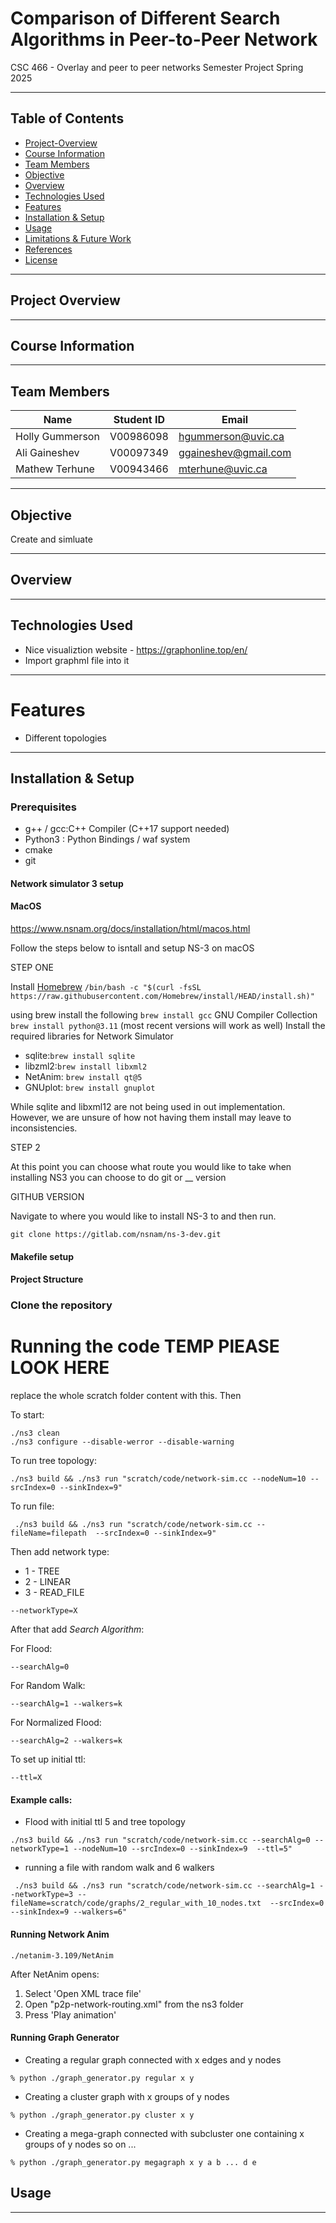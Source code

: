# Comparison of Different Search Algorithms in Peer-to-Peer Network

CSC 466 - Overlay and peer to peer networks
Semester Project
Spring 2025

---

## Table of Contents

- [Project-Overview](#project-overview)
- [Course Information](#course-information)
- [Team Members](#team-members)
- [Objective](#objective)
- [Overview](#overview)
- [Technologies Used](#technologies-used)
- [Features](#features)
- [Installation & Setup](#installation--setup)
- [Usage](#usage)
- [Limitations & Future Work](#limitations--future-work)
- [References](#references)
- [License](#license)

---

## Project Overview

---

## Course Information

---

## Team Members

| Name            | Student ID | Email                |
| --------------- | ---------- | -------------------- |
| Holly Gummerson | V00986098   | hgummerson@uvic.ca   |
| Ali Gaineshev   | V00097349   | ggaineshev@gmail.com |
| Mathew Terhune  | V00943466   | mterhune@uvic.ca     |

---

## Objective

Create and simluate

---

## Overview

---

## Technologies Used

* Nice visualiztion website - https://graphonline.top/en/
* Import graphml file into it
---

# Features

- Different topologies


---

## Installation & Setup

### Prerequisites

- g++ / gcc:C++ Compiler (C++17 support needed)
- Python3 : Python Bindings / waf system
- cmake
- git

#### Network simulator 3 setup

#### MacOS

https://www.nsnam.org/docs/installation/html/macos.html

Follow the steps below to isntall and setup NS-3 on macOS

STEP ONE

Install [Homebrew](https://brew.sh/) `/bin/bash -c "$(curl -fsSL https://raw.githubusercontent.com/Homebrew/install/HEAD/install.sh)"`

using brew install the following
`brew install gcc` GNU Compiler Collection
`brew install python@3.11` (most recent versions will work as well)
Install the required libraries for Network Simulator

- sqlite:`brew install sqlite`
- libzml2:`brew install libxml2`
- NetAnim: `brew install qt@5`
- GNUplot: `brew install gnuplot`

While sqlite and libxml12 are not being used in out implementation. However, we are unsure of how not having them install may leave to inconsistencies.

STEP 2

At this point you can choose what route you would like to take when installing NS3 you can choose to do git or \_\_ version

GITHUB VERSION

Navigate to where you would like to install NS-3 to and then run.

`git clone https://gitlab.com/nsnam/ns-3-dev.git`

#### Makefile setup

#### Project Structure

### Clone the repository

# Running the code TEMP PlEASE LOOK HERE
replace the whole scratch folder content with this. Then

To start:

```
./ns3 clean
./ns3 configure --disable-werror --disable-warning
```

To run tree topology:

```
./ns3 build && ./ns3 run "scratch/code/network-sim.cc --nodeNum=10 --srcIndex=0 --sinkIndex=9"
```

To run file:

```
 ./ns3 build && ./ns3 run "scratch/code/network-sim.cc --fileName=filepath  --srcIndex=0 --sinkIndex=9"
```
Then add network type:

* 1 - TREE
* 2 - LINEAR
* 3 - READ_FILE


```
--networkType=X
```

After that add *Search Algorithm*:

For Flood:
```
--searchAlg=0
```

For Random Walk:
```
--searchAlg=1 --walkers=k
```

For Normalized Flood:
```
--searchAlg=2 --walkers=k
```

To set up initial ttl:
```
--ttl=X
```

#### Example calls:

* Flood with initial ttl 5 and tree topology
```
./ns3 build && ./ns3 run "scratch/code/network-sim.cc --searchAlg=0 --networkType=1 --nodeNum=10 --srcIndex=0 --sinkIndex=9  --ttl=5"
```

* running a file with random walk and 6 walkers
```
 ./ns3 build && ./ns3 run "scratch/code/network-sim.cc --searchAlg=1 --networkType=3 --fileName=scratch/code/graphs/2_regular_with_10_nodes.txt  --srcIndex=0 --sinkIndex=9 --walkers=6"
```

#### Running Network Anim

```
./netanim-3.109/NetAnim
```
After NetAnim opens:

1. Select 'Open XML trace file'
2. Open "p2p-network-routing.xml" from the ns3 folder
3. Press 'Play animation'

#### Running Graph Generator

* Creating a regular graph connected with x edges and y nodes 
```
% python ./graph_generator.py regular x y
```

* Creating a cluster graph with x groups of y nodes
```
% python ./graph_generator.py cluster x y
```

* Creating a mega-graph connected with subcluster one containing x groups of y nodes so on ...
```
% python ./graph_generator.py megagraph x y a b ... d e
```

## Usage

---
